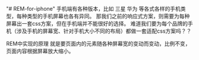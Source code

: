 "# REM-for-iphone" 
手机端有各种版本，比如 三星 华为 等各式各样的手机类型，每种类型的手机屏幕也各有异同。
那我们之前的响应式方案，则需要为每种屏幕出一套css方案，但在手机端并不能很好的选择。
难道我们要为每个品牌的手机（涉及手机的屏幕宽、针对手机大小不同的布局）都做一套适配css方案吗？？

REM中实现的原理 就是要页面内的元素随各种屏幕宽的变动而变动，比例不变， 页面内容根据屏幕放大缩小。


